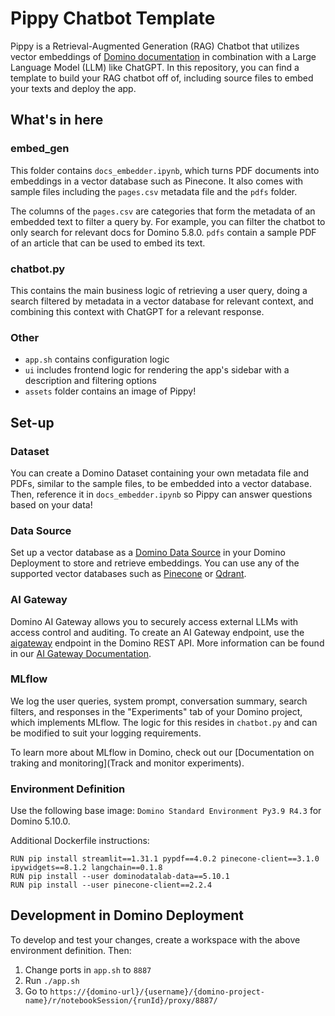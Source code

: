 # Pippy Chatbot Template
Pippy is a Retrieval-Augmented Generation (RAG) Chatbot that utilizes vector embeddings of 
[Domino documentation](https://docs.dominodatalab.com/) in combination with a Large Language Model (LLM) like ChatGPT.
In this repository, you can find a template to build your RAG chatbot off of, including source files
to embed your texts and deploy the app.

## What's in here
### embed_gen
This folder contains `docs_embedder.ipynb`, which turns PDF documents into embeddings in a vector database such as Pinecone.
It also comes with sample files including the `pages.csv` metadata file and the `pdfs` folder.

The columns of the `pages.csv` are categories that form the metadata of an embedded text to filter a query by. 
For example, you can filter the chatbot to only search for relevant docs for Domino 5.8.0.
`pdfs` contain a sample PDF of an article that can be used to embed its text.  

### chatbot.py
This contains the main business logic of retrieving a user query, doing a search filtered by metadata in a vector database
for relevant context, and combining this context with ChatGPT for a relevant response.

### Other
* `app.sh` contains configuration logic
* `ui` includes frontend logic for rendering the app's sidebar with a description and filtering options
* `assets` folder contains an image of Pippy!

## Set-up
### Dataset
You can create a Domino Dataset containing your own metadata file and PDFs, similar to the sample files, to be embedded 
into a vector database. Then, reference it in `docs_embedder.ipynb` so Pippy can answer questions based on your data!

### Data Source
Set up a vector database as a 
[Domino Data Source](https://docs.dominodatalab.com/en/latest/user_guide/fbb41f/data-source-connectors/) in your 
Domino Deployment to store and retrieve embeddings. You can use any of the supported vector databases such as 
[Pinecone](https://docs.dominodatalab.com/en/latest/user_guide/5c64ef/connect-to-pinecone/) or
[Qdrant](https://docs.dominodatalab.com/en/latest/user_guide/c2364c/connect-to-qdrant/).

### AI Gateway
Domino AI Gateway allows you to securely access external LLMs with access control and auditing. To create an AI Gateway
endpoint, use the 
[aigateway](https://docs.dominodatalab.com/en/latest/api_guide/8c929e/rest-api-reference/#_createGatewayEndpoint) 
endpoint in the Domino REST API. More information can be found in our 
[AI Gateway Documentation](https://docs.dominodatalab.com/en/5.9/admin_guide/cce362/ai-gateway/#_ai_gateway_endpoints).

### MLflow
We log the user queries, system prompt, conversation summary, search filters, and responses in the "Experiments" 
tab of your Domino project, which implements MLflow. The logic for this resides in `chatbot.py` and 
can be modified to suit your logging requirements.

To learn more about MLflow in Domino, check out our 
[Documentation on traking and monitoring](Track and monitor experiments).

### Environment Definition
Use the following base image: `Domino Standard Environment Py3.9 R4.3` for Domino 5.10.0.

Additional Dockerfile instructions:
```
RUN pip install streamlit==1.31.1 pypdf==4.0.2 pinecone-client==3.1.0 ipywidgets==8.1.2 langchain==0.1.8
RUN pip install --user dominodatalab-data==5.10.1
RUN pip install --user pinecone-client==2.2.4
```

## Development in Domino Deployment

To develop and test your changes, create a workspace with the above environment definition.
Then:

1. Change ports in `app.sh` to `8887`
2. Run `./app.sh`
3. Go to `https://{domino-url}/{username}/{domino-project-name}/r/notebookSession/{runId}/proxy/8887/`
